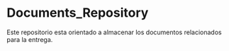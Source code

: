 # Documents_Repository
Este repositorio esta orientado a almacenar los documentos relacionados para la entrega.
